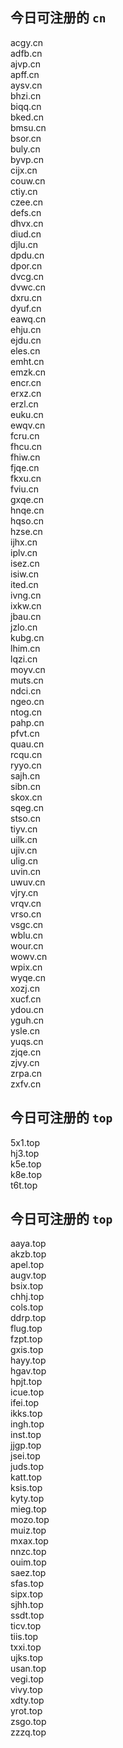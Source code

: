 
## 今日可注册的 `cn`
>
acgy.cn   
adfb.cn   
ajvp.cn   
apff.cn   
aysv.cn   
bhzi.cn   
biqq.cn   
bked.cn   
bmsu.cn   
bsor.cn   
buly.cn   
byvp.cn   
cijx.cn   
couw.cn   
ctiy.cn   
czee.cn   
defs.cn   
dhvx.cn   
diud.cn   
djlu.cn   
dpdu.cn   
dpor.cn   
dvcg.cn   
dvwc.cn   
dxru.cn   
dyuf.cn   
eawq.cn   
ehju.cn   
ejdu.cn   
eles.cn   
emht.cn   
emzk.cn   
encr.cn   
erxz.cn   
erzl.cn   
euku.cn   
ewqv.cn   
fcru.cn   
fhcu.cn   
fhiw.cn   
fjqe.cn   
fkxu.cn   
fviu.cn   
gxqe.cn   
hnqe.cn   
hqso.cn   
hzse.cn   
ijhx.cn   
iplv.cn   
isez.cn   
isiw.cn   
ited.cn   
ivng.cn   
ixkw.cn   
jbau.cn   
jzlo.cn   
kubg.cn   
lhim.cn   
lqzi.cn   
moyv.cn   
muts.cn   
ndci.cn   
ngeo.cn   
ntog.cn   
pahp.cn   
pfvt.cn   
quau.cn   
rcqu.cn   
ryyo.cn   
sajh.cn   
sibn.cn   
skox.cn   
sqeg.cn   
stso.cn   
tiyv.cn   
uilk.cn   
ujiv.cn   
ulig.cn   
uvin.cn   
uwuv.cn   
vjry.cn   
vrqv.cn   
vrso.cn   
vsgc.cn   
wblu.cn   
wour.cn   
wowv.cn   
wpix.cn   
wyqe.cn   
xozj.cn   
xucf.cn   
ydou.cn   
yguh.cn   
ysle.cn   
yuqs.cn   
zjqe.cn   
zjvy.cn   
zrpa.cn   
zxfv.cn   


## 今日可注册的 `top`
>
5x1.top   
hj3.top   
k5e.top   
k8e.top   
t6t.top   


## 今日可注册的 `top`
>
aaya.top   
akzb.top   
apel.top   
augv.top   
bsix.top   
chhj.top   
cols.top   
ddrp.top   
flug.top   
fzpt.top   
gxis.top   
hayy.top   
hgav.top   
hpjt.top   
icue.top   
ifei.top   
ikks.top   
ingh.top   
inst.top   
jjgp.top   
jsei.top   
juds.top   
katt.top   
ksis.top   
kyty.top   
mieg.top   
mozo.top   
muiz.top   
mxax.top   
nnzc.top   
ouim.top   
saez.top   
sfas.top   
sipx.top   
sjhh.top   
ssdt.top   
ticv.top   
tiis.top   
txxi.top   
ujks.top   
usan.top   
vegi.top   
vivy.top   
xdty.top   
yrot.top   
zsgo.top   
zzzq.top   

